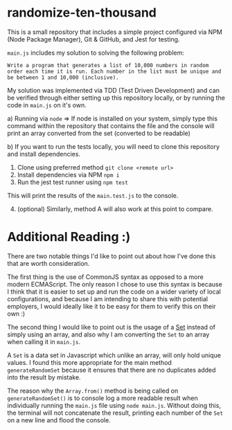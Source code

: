# randomize-ten-thousand

This is a small repository that includes a simple project configured via NPM (Node Package Manager), Git & GitHub, and Jest for testing.

`main.js` includes my solution to solving the following problem:

`Write a program that generates a list of 10,000 numbers in random order each time it is run. Each number in the list must be unique and be between 1 and 10,000 (inclusive).`

My solution was implemented via TDD (Test Driven Development) and can be verified through either setting up this repository locally, or by running the code in `main.js` on it's own.

a) Running via `node` => If node is installed on your system, simply type this command within the repository that contains the file and the console will print an array converted from the set (converted to be readable)

b) If you want to run the tests locally, you will need to clone this repository and install dependencies.

1. Clone using preferred method `git clone <remote url>`
2. Install dependencies via NPM `npm i`
3. Run the jest test runner using `npm test`

This will print the results of the `main.test.js` to the console.

4. (optional) Similarly, method A will also work at this point to compare.

# Additional Reading :)

There are two notable things I'd like to point out about how I've done this that are worth consideration.

The first thing is the use of CommonJS syntax as opposed to a more modern ECMAScript. The only reason I chose to use this syntax is because I think that it is easier to set up and run the code on a wider variety of local configurations, and because I am intending to share this with potential employers, I would ideally like it to be easy for them to verify this on their own :)

The second thing I would like to point out is the usage of a [Set](https://developer.mozilla.org/en-US/docs/Web/JavaScript/Reference/Global_Objects/Set) instead of simply using an array, and also why I am converting the `Set` to an array when calling it in `main.js`.

A `Set` is a data set in Javascript which unlike an array, will only hold unique values. I found this more appropriate for the main method `generateRandomSet` because it ensures that there are no duplicates added into the result by mistake.

The reason why the `Array.from()` method is being called on `generateRandomSet()` is to console log a more readable result when individually running the `main.js` file using `node main.js`. Without doing this, the terminal will not concatenate the result, printing each number of the `Set` on a new line and flood the console.
